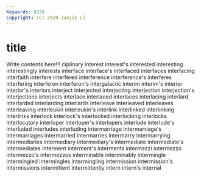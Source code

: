 ```yaml
---
Keywords: 8320
Copyright: (C) 2020 Junjie Li
---
```


# title

Write contents here!!!
ciplinary
interest 
interest's 
interested 
interesting 
interestingly 
interests 
interface 
interface's 
interfaced 
interfaces
interfacing 
interfaith 
interfere 
interfered 
interference 
interference's 
interferes 
interfering 
interferon 
interferon's
intergalactic 
interim 
interim's 
interior 
interior's 
interiors 
interject 
interjected 
interjecting 
interjection
interjection's 
interjections 
interjects 
interlace 
interlaced 
interlaces 
interlacing 
interlard 
interlarded 
interlarding
interlards 
interleave 
interleaved 
interleaves 
interleaving 
interleukin 
interleukin's 
interlink 
interlinked 
interlinking
interlinks 
interlock 
interlock's 
interlocked 
interlocking 
interlocks 
interlocutory 
interloper 
interloper's 
interlopers
interlude 
interlude's 
interluded 
interludes 
interluding 
intermarriage 
intermarriage's 
intermarriages 
intermarried 
intermarries
intermarry 
intermarrying 
intermediaries 
intermediary 
intermediary's 
intermediate 
intermediate's 
intermediates 
interment 
interment's
interments 
intermezzi 
intermezzo 
intermezzo's 
intermezzos 
interminable 
interminably 
intermingle 
intermingled 
intermingles
intermingling 
intermission 
intermission's 
intermissions 
intermittent 
intermittently 
intern 
intern's 
internal 
